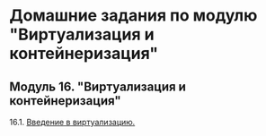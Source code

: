 # Домашние задания по модулю "Виртуализация и контейнеризация"


## Модуль 16. "Виртуализация и контейнеризация"

16.1. [Введение в виртуализацию.](https://github.com/BaryshnikovNV/netology-devops/blob/virt-01-basics/VIRTD-35/virt/virt-01-basics.md)